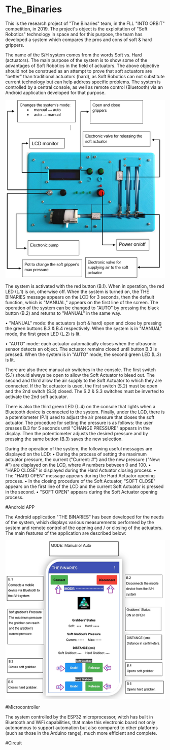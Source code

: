 # The_Binaries
This is the research project of "The Binaries" team, in the FLL "INTO ORBIT" competition, in 2019. The project's object is the exploitation of "Soft Robotics" technology in space and for this purpose, the team has developed a system which compares the pros and cons of soft &amp; hard grippers.

The name of the S/H system comes from the words Soft vs. Hard (actuators).
The main purpose of the system is to show some of the advantages of Soft Robotics in the field of actuators. The above objective should not be construed as an attempt to prove that soft actuators are "better" than traditional actuators (hard), as Soft Robotics can not substitute current technology but can help address specific problems. The system is controlled by a central console, as well as remote control (Bluetooth) via an Android application developed for that purpose.

![alt text](https://github.com/robotonio/The_Binaries/blob/master/console_description.png)

The system is activated with the red button (B.1). When in operation, the red LED (L.1) is on, otherwise off. When the system is turned on, the THE BINARIES message appears on the LCD for 3 seconds, then the default function, which is "MANUAL," appears on the first line of the screen. The operation of the system can be changed to "AUTO" by pressing the black button (B.2) and returns to "MANUAL" in the same way.

• "MANUAL" mode: the actuators (soft & hard) open and close by pressing the green buttons B.3 & B.4 respectively. When the system is in "MANUAL" mode, the first green LED (L.2) is lit.

• "AUTO" mode: each actuator automatically closes when the ultrasonic sensor detects an object. The actuator remains closed until button B.3 is pressed. When the system is in "AUTO" mode, the second green LED (L.3) is lit.

There are also three manual air switches in the console. The first switch (S.1) should always be open to allow the Soft Actuator to bleed out. The second and third allow the air supply to the Soft Actuator to which they are connected. If the 1st actuator is used, the first switch (S.2) must be open and the 2nd switch (S.3) closed. The S.2 & S.3 switches must be inverted to activate the 2nd soft actuator.

There is also the third green LED (L.4) on the console that lights when a Bluetooth device is connected to the system. Finally, under the LCD, there is a potentiometer (P.1) used to adjust the air pressure that closes the soft actuator. The procedure for setting the pressure is as follows: the user presses B.3 for 5 seconds until "CHANGE PRESSURE" appears in the display. Then the potentiometer adjusts the desired pressure and by pressing the same button (B.3) saves the new selection.

During the operation of the system, the following useful messages are displayed on the LCD:
• During the process of setting the maximum actuator pressure, the current ("Current: #") and the new pressure ("New: #") are displayed on the LCD, where # numbers between 0 and 100.
• "HARD CLOSE" is displayed during the Hard Actuator closing process.
• The "HARD OPEN" message appears during the Hard Actuator opening process.
• In the closing procedure of the Soft Actuator, "SOFT CLOSE" appears on the first line of the LCD and the current Soft Actuator is pressed in the second.
• "SOFT OPEN" appears during the Soft Actuator opening process.

#Android APP

The Android application "THE BINARIES" has been developed for the needs of the system, which displays various measurements performed by the system and remote control of the opening and / or closing of the actuators.
The main features of the application are described below:

![alt text](https://github.com/robotonio/The_Binaries/blob/master/android_app_description.png)

#Microcontroller

The system controlled by the ESP32 microprocessor, witch has built in Bluetooth and WiFi capabilities, that make this electronic board not only autonomous to support automation but also compared to other platforms (such as those in the Arduino range), much more efficient and complete.

#Circuit




